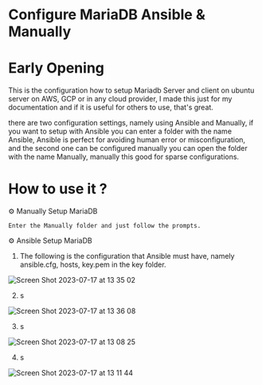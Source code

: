 # Configure MariaDB Ansible & Manually

# Early Opening
This is the configuration how to setup Mariadb Server and client on ubuntu server on AWS, GCP or in any cloud provider, I made this just for my documentation and if it is useful for others to use, that's great.

there are two configuration settings, namely using Ansible and Manually, if you want to setup with Ansible you can enter a folder with the name Ansible, Ansible is perfect for avoiding human error or misconfiguration, and the second one can be configured manually you can open the folder with the name Manually, manually this good for sparse configurations.

# How to use it ?

⚙ Manually Setup MariaDB

```
Enter the Manually folder and just follow the prompts.
```

⚙ Ansible Setup MariaDB

1. The following is the configuration that Ansible must have, namely ansible.cfg, hosts, key.pem in the key folder.

![Screen Shot 2023-07-17 at 13 35 02](https://github.com/fahmifiqih1/MariadbConfig/assets/53596721/419afb3b-7100-4a8a-92c8-31eb424ce22b)

2. s
    
![Screen Shot 2023-07-17 at 13 36 08](https://github.com/fahmifiqih1/MariadbConfig/assets/53596721/fa88d24c-68c6-44fd-875e-d28aceedd542)

3. s

![Screen Shot 2023-07-17 at 13 08 25](https://github.com/fahmifiqih1/MariadbConfig/assets/53596721/014edf16-8c2f-4296-b567-f8b01fde5354)

4. s

![Screen Shot 2023-07-17 at 13 11 44](https://github.com/fahmifiqih1/MariadbConfig/assets/53596721/de37f4bb-1440-4cf2-8b48-e597eaef5a57)


